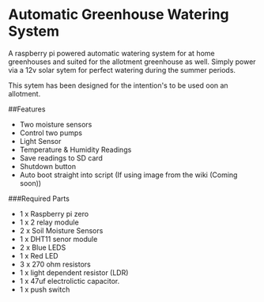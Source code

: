 # Automatic Greenhouse Watering System
A raspberry pi powered automatic watering system for at home greenhouses and suited for the allotment greenhouse as well. Simply power via a 12v solar sytem for perfect watering during the summer periods. 

This sytem has been designed for the intention's to be used oon an allotment.

##Features
* Two moisture sensors
* Control two pumps
* Light Sensor
* Temperature & Humidity Readings
* Save readings to SD card
* Shutdown button
* Auto boot straight into script (If using image from the wiki (Coming soon))


###Required Parts
* 1 x Raspberry pi zero
* 1 x 2 relay module
* 2 x Soil Moisture Sensors
* 1 x DHT11 senor module
* 2 x Blue LEDS
* 1 x Red LED
* 3 x 270 ohm resistors
* 1 x light dependent resistor (LDR)
* 1 x 47uf electrolictic capacitor. 
* 1 x push switch
